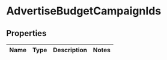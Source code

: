 # AdvertiseBudgetCampaignIds

## Properties
Name | Type | Description | Notes
------------ | ------------- | ------------- | -------------
